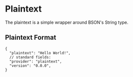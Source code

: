 # Plaintext

The plaintext is a simple wrapper around BSON's String type.

## Plaintext Format

```json5
{
  "plaintext": "Hello World!",
  // standard fields:
  "provider": "plaintext",
  "version": "0.0.0",
}
```